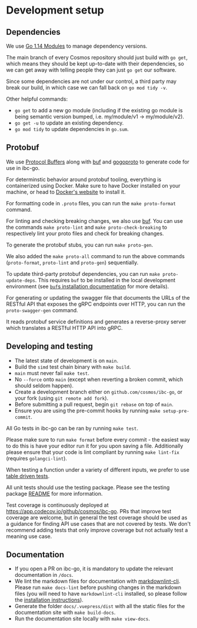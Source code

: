 # Development setup

## Dependencies

We use [Go 1.14 Modules](https://github.com/golang/go/wiki/Modules) to manage dependency versions.

The main branch of every Cosmos repository should just build with `go get`, which means they should be kept up-to-date with their dependencies, so we can get away with telling  people they can just `go get` our software.

Since some dependencies are not under our control, a third party may break our build, in which case we can fall back on `go mod tidy -v`.

Other helpful commands:

- `go get` to add a new go module (including if the existing go module is being semantic version bumped, i.e. my/module/v1 -> my/module/v2).
- `go get -u` to update an existing dependency.
- `go mod tidy` to update dependencies in `go.sum`.

## Protobuf

We use [Protocol Buffers](https://developers.google.com/protocol-buffers) along with [buf](https://docs.buf.build/introduction) and [gogoproto](https://github.com/gogo/protobuf) to generate code for use in ibc-go.

For determinstic behavior around protobuf tooling, everything is containerized using Docker. Make sure to have Docker installed on your machine, or head to [Docker's website](https://docs.docker.com/get-docker/) to install it.

For formatting code in `.proto` files, you can run the `make proto-format` command.

For linting and checking breaking changes, we also use [buf](https://buf.build/). You can use the commands `make proto-lint` and `make proto-check-breaking` to respectively lint your proto files and check for breaking changes.

To generate the protobuf stubs, you can run `make proto-gen`.

We also added the `make proto-all` command to run the above commands (`proto-format`, `proto-lint` and `proto-gen`) sequentially.

To update third-party protobuf dependencies, you can run `make proto-update-deps`. This requires `buf` to be installed in the local development environment (see [`buf`s installation documentation](https://docs.buf.build/installation) for more details).

For generating or updating the swagger file that documents the URLs of the RESTful API that exposes the gRPC endpoints over HTTP, you can run the `proto-swagger-gen` command.

It reads protobuf service definitions and generates a reverse-proxy server which translates a RESTful HTTP API into gRPC.

## Developing and testing

- The latest state of development is on `main`.
- Build the `simd` test chain binary with `make build`.
- `main` must never fail `make test`.
- No `--force` onto `main` (except when reverting a broken commit, which should seldom happen).
- Create a development branch either on `github.com/cosmos/ibc-go`, or your fork (using `git remote add fork`).
- Before submitting a pull request, begin `git rebase` on top of `main`.
- Ensure you are using the pre-commit hooks by running `make setup-pre-commit`.

All Go tests in ibc-go can be ran by running `make test`.

Please make sure to run `make format` before every commit - the easiest way to do this is have your editor run it for you upon saving a file. Additionally please ensure that your code is lint compliant by running `make lint-fix` (requires `golangci-lint`).

When testing a function under a variety of different inputs, we prefer to use [table driven tests](https://github.com/golang/go/wiki/TableDrivenTests).

All unit tests should use the testing package. Please see the testing package [README](../../testing/README.md) for more information.

Test coverage is continuously deployed at <https://app.codecov.io/github/cosmos/ibc-go>. PRs that improve test coverage are welcome, but in general the test coverage should be used as a guidance for finding API use cases that are not covered by tests. We don't recommend adding tests that only improve coverage but not actually test a meaning use case.

## Documentation

- If you open a PR on ibc-go, it is mandatory to update the relevant documentation in `/docs`.
- We lint the markdown files for documentation with [markdownlint-cli](https://github.com/igorshubovych/markdownlint-cli). Please run `make docs-lint` before pushing changes in the markdown files (you will need to have `markdownlint-cli` installed, so please follow the [installation instructions](https://github.com/igorshubovych/markdownlint-cli#installation)).
- Generate the folder `docs/.vuepress/dist` with all the static files for the documentation site with `make build-docs`.
- Run the documentation site locally with `make view-docs`.
